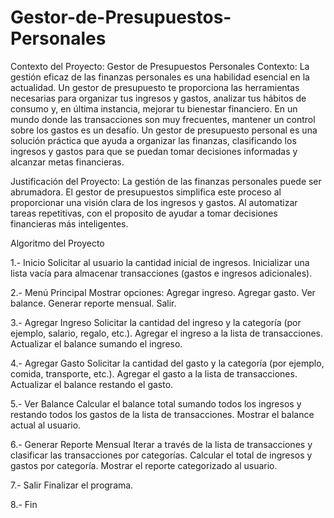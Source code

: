 # Gestor-de-Presupuestos-Personales
Contexto del Proyecto: Gestor de Presupuestos Personales
Contexto:
La gestión eficaz de las finanzas personales es una habilidad esencial en la actualidad. Un gestor de presupuesto te proporciona las herramientas necesarias para organizar tus ingresos y gastos, analizar tus hábitos de consumo y, en última instancia, mejorar tu bienestar financiero. En un mundo donde las transacciones son muy frecuentes, mantener un control sobre los gastos es un desafío. Un gestor de presupuesto personal es una solución práctica que ayuda a organizar las finanzas, clasificando los ingresos y gastos para que se puedan tomar decisiones informadas y alcanzar metas financieras.

Justificación del Proyecto:
La gestión de las finanzas personales puede ser abrumadora. El gestor de presupuestos simplifica este proceso al proporcionar una visión clara de los ingresos y gastos. Al automatizar tareas repetitivas, con el proposito de ayudar a tomar decisiones financieras más inteligentes.

Algoritmo del Proyecto

1.- Inicio
  Solicitar al usuario la cantidad inicial de ingresos.
  Inicializar una lista vacía para almacenar transacciones (gastos e ingresos adicionales).
  
2.- Menú Principal
  Mostrar opciones:
    Agregar ingreso.
    Agregar gasto.
    Ver balance.
    Generar reporte mensual.
    Salir.
    
3.- Agregar Ingreso
  Solicitar la cantidad del ingreso y la categoría (por ejemplo, salario, regalo, etc.).
  Agregar el ingreso a la lista de transacciones.
  Actualizar el balance sumando el ingreso.
  
4.- Agregar Gasto
  Solicitar la cantidad del gasto y la categoría (por ejemplo, comida, transporte, etc.).
  Agregar el gasto a la lista de transacciones.
  Actualizar el balance restando el gasto.
  
5.- Ver Balance
  Calcular el balance total sumando todos los ingresos y restando todos los gastos de la lista de transacciones.
  Mostrar el balance actual al usuario.
  
6.- Generar Reporte Mensual
  Iterar a través de la lista de transacciones y clasificar las transacciones por categorías.
  Calcular el total de ingresos y gastos por categoría.
  Mostrar el reporte categorizado al usuario.
  
7.- Salir
  Finalizar el programa.
  
8.- Fin
